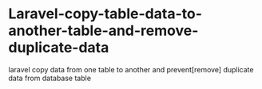 # Laravel-copy-table-data-to-another-table-and-remove-duplicate-data
laravel copy data from one table to another and prevent[remove] duplicate data from database table
